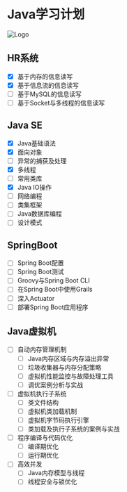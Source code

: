 # Java学习计划

![Logo](https://github.com/wenrenjie1994/HH_STUDY/blob/yangguang8290/Others/Logo1.png)

## HR系统

- [x] 基于内存的信息读写
- [x] 基于信息流的信息读写
- [ ] 基于MySQL的信息读写
- [ ] 基于Socket与多线程的信息读写

## Java SE

- [x] Java基础语法
- [x] 面向对象
- [ ] 异常的捕获及处理
- [x] 多线程
- [ ] 常用类库
- [x] Java IO操作
- [ ] 网络编程
- [ ] 类集框架
- [ ] Java数据库编程
- [ ] 设计模式

## SpringBoot

- [ ] Spring Boot配置
- [ ] Spring Boot测试
- [ ] Groovy与Spring Boot CLI
- [ ] 在Spring Boot中使用Grails
- [ ] 深入Actuator
- [ ] 部署Spring Boot应用程序

## Java虚拟机

- [ ] 自动内存管理机制
    - [ ] Java内存区域与内存溢出异常
    - [ ] 垃圾收集器与内存分配策略
    - [ ] 虚拟机性能监控与故障处理工具
    - [ ] 调优案例分析与实战
- [ ] 虚拟机执行子系统
    - [ ] 类文件结构
    - [ ] 虚拟机类加载机制
    - [ ] 虚拟机字节码执行引擎
    - [ ] 类加载及执行子系统的案例与实战
- [ ] 程序编译与代码优化
    - [ ] 编译期优化
    - [ ] 运行期优化
- [ ] 高效并发
    - [ ] Java内存模型与线程
    - [ ] 线程安全与锁优化
